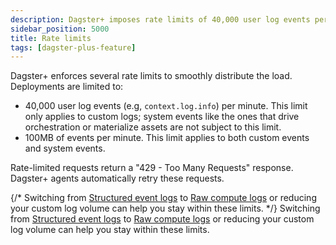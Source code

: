 ```yaml
---
description: Dagster+ imposes rate limits of 40,000 user log events per minute and 100MB of events per minute, with automatic retries for requests that exceed limits.
sidebar_position: 5000
title: Rate limits
tags: [dagster-plus-feature]
---
```


Dagster+ enforces several rate limits to smoothly distribute the load. Deployments are limited to:

- 40,000 user log events (e.g, `context.log.info`) per minute. This limit only applies to custom logs; system events like the ones that drive orchestration or materialize assets are not subject to this limit.
- 100MB of events per minute. This limit applies to both custom events and system events.

Rate-limited requests return a "429 - Too Many Requests" response. Dagster+ agents automatically retry these requests.

{/* Switching from [Structured event logs](/concepts/logging#structured-event-logs) to [Raw compute logs](/concepts/logging#raw-compute-logs) or reducing your custom log volume can help you stay within these limits. */}
Switching from [Structured event logs](/guides/monitor/logging/index.md#structured-event-logs) to [Raw compute logs](/guides/monitor/logging/index.md#raw-compute-logs) or reducing your custom log volume can help you stay within these limits.
